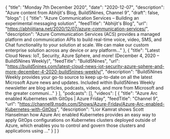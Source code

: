 {
  "title": "Monday 7th December 2020",
  "date": "2020-12-07",
  "description": "Azure content from Abhijit's Blog, Build5Nines, Channel 9",
  "draft": false,
  "blogs": [
    {
      "title": "Azure Communication Services – Building an experimental messaging solution",
      "feedTitle": "Abhijit's Blog",
      "url": "https://abhijitjana.net/2020/12/07/azure-communication-services/",
      "description": "Azure Communication Services (ACS) provides a managed platform and communication APIs to build real-time voice, video, SMS, and Chat functionality to your solution at scale. We can make our custom enterprise solution across any device or any platform..."
    },
    {
      "title": "Latest Cloud News: IoT, Security, Azure Sphere, and more! (December 4, 2020 – Build5Nines Weekly)",
      "feedTitle": "Build5Nines",
      "url": "https://build5nines.com/latest-cloud-news-iot-security-azure-sphere-and-more-december-4-2020-build5nines-weekly/",
      "description": "Build5Nines Weekly provides your go-to source to keep up-to-date on all the latest Microsoft Azure news and updates. Included within Build5Nines Weekly newsletter are blog articles, podcasts, videos, and more from Microsoft and the greater communi..."
    }
  ],
  "podcasts": [],
  "videos": [
    {
      "title": "Azure Arc enabled Kubernetes with GitOps | Azure Friday",
      "feedTitle": "Channel 9",
      "url": "https://channel9.msdn.com/Shows/Azure-Friday/Azure-Arc-enabled-Kubernetes-with-GitOps",
      "description": "Lior Kamrat shows Scott Hanselman how Azure Arc enabled Kubernetes provides an easy way to apply GitOps configurations on Kubernetes clusters deployed outside of Azure, which enables you to control and govern those clusters and applications using ..."
    }
  ]
}